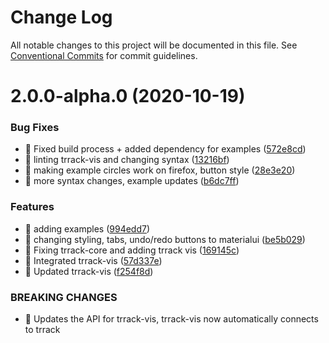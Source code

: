 # Change Log

All notable changes to this project will be documented in this file.
See [Conventional Commits](https://conventionalcommits.org) for commit guidelines.

# 2.0.0-alpha.0 (2020-10-19)


### Bug Fixes

* 🐛 Fixed build process + added dependency for examples ([572e8cd](https://github.com/visdesignlab/trrack-vis/commit/572e8cd8675003030ac942036201868383569835))
* 🐛 linting trrack-vis and changing syntax ([13216bf](https://github.com/visdesignlab/trrack-vis/commit/13216bf8e707ecb74431510efa940d895f292f66))
* 🐛 making example circles work on firefox, button style ([28e3e20](https://github.com/visdesignlab/trrack-vis/commit/28e3e20063e40a3fc45ea1bbbeffab41f72ea4e3))
* 🐛 more syntax changes, example updates ([b6dc7ff](https://github.com/visdesignlab/trrack-vis/commit/b6dc7ff5d7d7f8fcc669d46837e4c37210d7e32a))


### Features

* 🎸 adding examples ([994edd7](https://github.com/visdesignlab/trrack-vis/commit/994edd76ec1be5d7aef9b3d17e097868817a702f))
* 🎸 changing styling, tabs, undo/redo buttons to materialui ([be5b029](https://github.com/visdesignlab/trrack-vis/commit/be5b0293e7b68708fe1cfc94f9b356a9ee064291))
* 🎸 Fixing trrack-core and adding trrack vis ([169145c](https://github.com/visdesignlab/trrack-vis/commit/169145cb4f7d3a880c61d5f073115d7d898a62a8))
* 🎸 Integrated trrack-vis ([57d337e](https://github.com/visdesignlab/trrack-vis/commit/57d337e60eb9b7d4059e23bf9e827c8e872c6a04))
* 🎸 Updated trrack-vis ([f254f8d](https://github.com/visdesignlab/trrack-vis/commit/f254f8d996095b9e0dc2c1e6c26a59d185d30aee))


### BREAKING CHANGES

* 🧨 Updates the API for trrack-vis, trrack-vis now automatically connects to
trrack
